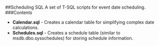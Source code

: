 ##Scheduling SQL
A set of T-SQL scripts for event date scheduling.
###Contents
* **Calendar.sql** - Creates a calendar table for simplifying complex date calculations.
* **Schedules.sql** - Creates a schedule table (similar to msdb.dbo.sysschedules) for storing schedule information.
